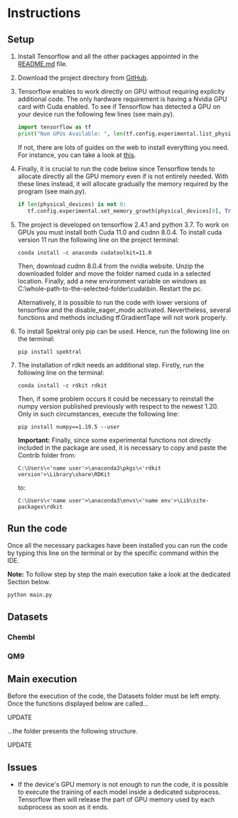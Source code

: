 # Instructions

## Setup

1. Install Tensorflow and all the other packages appointed in the [README.md](https://github.com/EdoardoGruppi/Graph_Based_Learning_For_Drug_Discovery/blob/main/README.md) file.

2. Download the project directory from [GitHub](https://github.com/EdoardoGruppi/Graph_Based_Learning_For_Drug_Discovery).
3. Tensorflow enables to work directly on GPU without requiring explicity additional code. The only hardware requirement is having a Nvidia GPU card with Cuda enabled. To see if Tensorflow has detected a GPU on your device run the following few lines (see main.py).

   ```python
   import tensorflow as tf
   print("Num GPUs Available: ", len(tf.config.experimental.list_physical_devices('GPU')))
   ```

   If not, there are lots of guides on the web to install everything you need. For instance, you can take a look at
   [this](https://deeplizard.com/learn/video/IubEtS2JAiY).

4. Finally, it is crucial to run the code below since Tensorflow tends to allocate directly all the GPU memory even if is not entirely needed. With these lines instead, it will allocate gradually the memory required by the program (see main.py).

   ```python
   if len(physical_devices) is not 0:
      tf.config.experimental.set_memory_growth(physical_devices[0], True)
   ```

5. The project is developed on tensorflow 2.4.1 and python 3.7. To work on GPUs you must install both Cuda 11.0 and cudnn 8.0.4. To install cuda version 11 run the following line on the project terminal:

   ```
   conda install -c anaconda cudatoolkit=11.0
   ```

   Then, download cudnn 8.0.4 from the nvidia website. Unzip the downloaded folder and move the folder named cuda in a selected location. Finally, add a new environment variable on windows as C:\whole-path-to-the-selected-folder\cuda\bin. Restart the pc.

   Alternatively, it is possible to run the code with lower versions of tensorflow and the disable_eager_mode activated. Nevertheless, several functions and methods including tf.GradientTape will not work properly.

6. To install Spektral only pip can be used. Hence, run the following line on the terminal:

   ```
   pip install spektral
   ```

7. The installation of rdkit needs an additional step. Firstly, run the following line on the terminal:
   ```
   conda install -c rdkit rdkit
   ```
   Then, if some problem occurs it could be necessary to reinstall the numpy version published previously with respect to the newest 1.20. Only in such circumstances, execute the following line:
   ```
   pip install numpy==1.19.5 --user
   ```
   **Important:** Finally, since some experimental functions not directly included in the package are used, it is necessary to copy and paste the Contrib folder from:
   ```
   C:\Users\<'name user'>\anaconda3\pkgs\<'rdkit version'>\Library\share\RDKit
   ```
   to:
   ```
   C:\Users\<'name user'>\anaconda3\envs\<'name env'>\Lib\site-packages\rdkit
   ```

## Run the code

Once all the necessary packages have been installed you can run the code by typing this line on the terminal or by the specific command within the IDE.

**Note:** To follow step by step the main execution take a look at the dedicated Section below.

```
python main.py
```

## Datasets

### Chembl

### QM9

## Main execution

Before the execution of the code, the Datasets folder must be left empty. Once the functions displayed below are called...

UPDATE

...the folder presents the following structure.

UPDATE

## Issues

- If the device's GPU memory is not enough to run the code, it is possible to execute the training of each model inside a dedicated subprocess. Tensorflow then will release the part of GPU memory used by each subprocess as soon as it ends.
